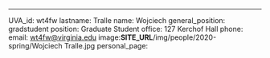 ---
UVA_id: wt4fw
lastname: Tralle
name: Wojciech
general_position: gradstudent
position: Graduate Student
office: 127 Kerchof Hall
phone: 
email: wt4fw@virginia.edu
image:__SITE_URL__/img/people/2020-spring/Wojciech Tralle.jpg
personal_page:



